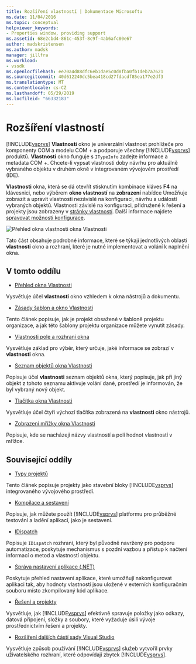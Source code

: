 ```yaml
---
title: Rozšíření vlastností | Dokumentace Microsoftu
ms.date: 11/04/2016
ms.topic: conceptual
helpviewer_keywords:
- Properties window, providing support
ms.assetid: 68e2cbd4-861c-453f-8c9f-4ab6afc80e67
author: madskristensen
ms.author: madsk
manager: jillfra
ms.workload:
- vssdk
ms.openlocfilehash: ee70a4d88dfc6eb1dae5c0d8fba0fb1deb7a7621
ms.sourcegitcommit: 40d612240dc5bea418cd27fdacdf85ea177e2df3
ms.translationtype: MT
ms.contentlocale: cs-CZ
ms.lasthandoff: 05/29/2019
ms.locfileid: "66332183"
---
```

# <a name="extend-properties"></a>Rozšíření vlastností
[!INCLUDE[vsprvs](../../code-quality/includes/vsprvs_md.md)] **Vlastnosti** okno je univerzální vlastnost prohlížeče pro komponenty COM a modelu COM + a podporuje všechny [!INCLUDE[vsprvs](../../code-quality/includes/vsprvs_md.md)] produktů. **Vlastnosti** okno funguje s `ITypeInfo` zadejte informace a metadata COM +. Chcete-li vypsat vlastnosti doby návrhu pro aktuálně vybraného objektu v druhém okně v integrovaném vývojovém prostředí (IDE).

 **Vlastnosti** okna, která se dá otevřít stisknutím kombinace kláves **F4** na klávesnici, nebo výběrem **okno vlastností** na **zobrazení** nabídce Umožňuje zobrazit a upravit vlastnosti nezávislé na konfiguraci, návrhu a událostí vybraných objektů. Vlastnosti závislé na konfiguraci, přidružené k řešení a projekty jsou zobrazeny v [stránky vlastností](../../extensibility/internals/property-pages.md). Další informace najdete [spravovat možnosti konfigurace](../../extensibility/internals/managing-configuration-options.md).

 ![Přehled okna vlastnosti](../../extensibility/internals/media/vspropertieswindow.png "vsPropertiesWindow") okna Vlastnosti

 Tato část obsahuje podrobné informace, které se týkají jednotlivých oblastí **vlastnosti** okno a rozhraní, které je nutné implementovat a volání k naplnění okna.

## <a name="in-this-section"></a>V tomto oddílu
- [Přehled okna Vlastnosti](../../extensibility/internals/properties-window-overview.md)

 Vysvětluje účel **vlastnosti** okno vzhledem k okna nástrojů a dokumentu.

- [Zásady šablon a okno Vlastnosti](../../extensibility/internals/template-policy-and-the-properties-window.md)

 Tento článek popisuje, jak je projekt obsažené v šabloně projektu organizace, a jak této šablony projektu organizace můžete vynutit zásady.

- [Vlastnosti pole a rozhraní okna](../../extensibility/internals/properties-window-fields-and-interfaces.md)

 Vysvětluje základ pro výběr, který určuje, jaké informace se zobrazí v **vlastnosti** okna.

- [Seznam objektů okna Vlastnosti](../../extensibility/internals/properties-window-object-list.md)

 Popisuje účel **vlastnosti** seznam objektů okna, který popisuje, jak při jiný objekt z tohoto seznamu aktivuje volání dané, prostředí je informován, že byl vybraný nový objekt.

- [Tlačítka okna Vlastnosti](../../extensibility/internals/properties-window-buttons.md)

 Vysvětluje účel čtyři výchozí tlačítka zobrazená na **vlastnosti** okno nástrojů.

- [Zobrazení mřížky okna Vlastnosti](../../extensibility/internals/properties-display-grid.md)

 Popisuje, kde se nacházejí názvy vlastností a polí hodnot vlastností v mřížce.

## <a name="related-sections"></a>Související oddíly
- [Typy projektů](../../extensibility/internals/project-types.md)

 Tento článek popisuje projekty jako stavební bloky [!INCLUDE[vsprvs](../../code-quality/includes/vsprvs_md.md)] integrovaného vývojového prostředí.

- [Kompilace a sestavení](../../ide/compiling-and-building-in-visual-studio.md)

 Popisuje, jak můžete použít [!INCLUDE[vsprvs](../../code-quality/includes/vsprvs_md.md)] platformu pro průběžné testování a ladění aplikací, jako je sestavení.

- [IDispatch](/previous-versions/windows/desktop/api/oaidl/nn-oaidl-idispatch)

 Popisuje `IDispatch` rozhraní, který byl původně navržený pro podporu automatizace, poskytuje mechanismus s pozdní vazbou a přístup k načtení informací o metod a vlastností objektu.

- [Správa nastavení aplikace (.NET)](../../ide/managing-application-settings-dotnet.md)

 Poskytuje přehled nastavení aplikace, které umožňují nakonfigurovat aplikaci tak, aby hodnoty vlastností jsou uložené v externích konfiguračním souboru místo zkompilovaný kód aplikace.

- [Řešení a projekty](../../ide/solutions-and-projects-in-visual-studio.md)

 Vysvětluje, jak [!INCLUDE[vsprvs](../../code-quality/includes/vsprvs_md.md)] efektivně spravuje položky jako odkazy, datová připojení, složky a soubory, které vyžaduje úsilí vývoje prostřednictvím řešení a projekty.

- [Rozšíření dalších částí sady Visual Studio](../../extensibility/extending-other-parts-of-visual-studio.md)

 Vysvětluje způsob používání [!INCLUDE[vsprvs](../../code-quality/includes/vsprvs_md.md)] služeb vytvořil prvky uživatelského rozhraní, které odpovídají zbytek [!INCLUDE[vsprvs](../../code-quality/includes/vsprvs_md.md)].